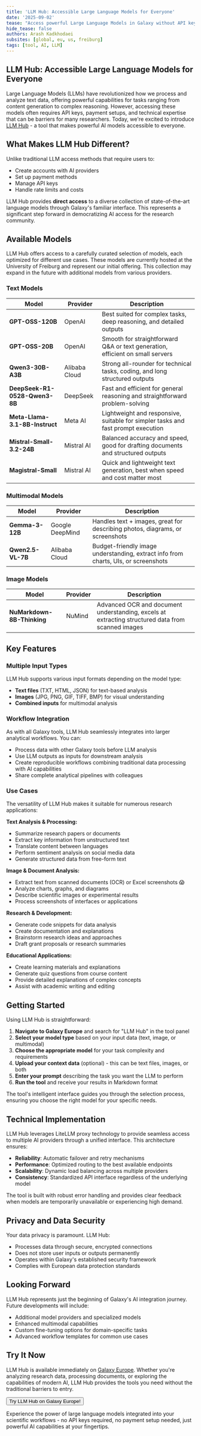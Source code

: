 ```yaml
---
title: 'LLM Hub: Accessible Large Language Models for Everyone'
date: '2025-09-02'
tease: "Access powerful Large Language Models in Galaxy without API keys"
hide_tease: false
authors: Arash Kadkhodaei
subsites: [global, eu, us, freiburg]
tags: [tool, AI, LLM]
---
```


## LLM Hub: Accessible Large Language Models for Everyone

Large Language Models (LLMs) have revolutionized how we process and analyze text data, offering powerful capabilities for tasks ranging from content generation to complex reasoning. However, accessing these models often requires API keys, payment setups, and technical expertise that can be barriers for many researchers. Today, we're excited to introduce [LLM Hub](https://usegalaxy.eu/?tool_id=llm_hub) - a tool that makes powerful AI models accessible to everyone.

## What Makes LLM Hub Different?

Unlike traditional LLM access methods that require users to:
- Create accounts with AI providers
- Set up payment methods
- Manage API keys
- Handle rate limits and costs

LLM Hub provides **direct access** to a diverse collection of state-of-the-art language models through Galaxy's familiar interface. This represents a significant step forward in democratizing AI access for the research community.

## Available Models

LLM Hub offers access to a carefully curated selection of models, each optimized for different use cases. These models are currently hosted at the University of Freiburg and represent our initial offering.
This collection may expand in the future with additional models from various providers.

### Text Models

| Model | Provider | Description |
|-------|----------|-------------|
| **GPT-OSS-120B** | OpenAI | Best suited for complex tasks, deep reasoning, and detailed outputs |
| **GPT-OSS-20B** | OpenAI | Smooth for straightforward Q&A or text generation, efficient on small servers |
| **Qwen3-30B-A3B** | Alibaba Cloud | Strong all-rounder for technical tasks, coding, and long structured outputs |
| **DeepSeek-R1-0528-Qwen3-8B** | DeepSeek | Fast and efficient for general reasoning and straightforward problem-solving |
| **Meta-Llama-3.1-8B-Instruct** | Meta AI | Lightweight and responsive, suitable for simpler tasks and fast prompt execution |
| **Mistral-Small-3.2-24B** | Mistral AI | Balanced accuracy and speed, good for drafting documents and structured outputs |
| **Magistral-Small** | Mistral AI | Quick and lightweight text generation, best when speed and cost matter most |

### Multimodal Models

| Model | Provider | Description |
|-------|----------|-------------|
| **Gemma-3-12B** | Google DeepMind | Handles text + images, great for describing photos, diagrams, or screenshots |
| **Qwen2.5-VL-7B** | Alibaba Cloud | Budget-friendly image understanding, extract info from charts, UIs, or screenshots |

### Image Models

| Model | Provider | Description |
|-------|----------|-------------|
| **NuMarkdown-8B-Thinking** | NuMind | Advanced OCR and document understanding, excels at extracting structured data from scanned images |

## Key Features

### Multiple Input Types
LLM Hub supports various input formats depending on the model type:
- **Text files** (TXT, HTML, JSON) for text-based analysis
- **Images** (JPG, PNG, GIF, TIFF, BMP) for visual understanding
- **Combined inputs** for multimodal analysis

### Workflow Integration
As with all Galaxy tools, LLM Hub seamlessly integrates into larger analytical workflows. You can:
- Process data with other Galaxy tools before LLM analysis
- Use LLM outputs as inputs for downstream analysis
- Create reproducible workflows combining traditional data processing with AI capabilities
- Share complete analytical pipelines with colleagues

### Use Cases

The versatility of LLM Hub makes it suitable for numerous research applications:

**Text Analysis & Processing:**
- Summarize research papers or documents
- Extract key information from unstructured text
- Translate content between languages
- Perform sentiment analysis on social media data
- Generate structured data from free-form text

**Image & Document Analysis:**
- Extract text from scanned documents (OCR) or Excel screenshots 😱
- Analyze charts, graphs, and diagrams
- Describe scientific images or experimental results
- Process screenshots of interfaces or applications

**Research & Development:**
- Generate code snippets for data analysis
- Create documentation and explanations
- Brainstorm research ideas and approaches
- Draft grant proposals or research summaries

**Educational Applications:**
- Create learning materials and explanations
- Generate quiz questions from course content
- Provide detailed explanations of complex concepts
- Assist with academic writing and editing

## Getting Started

Using LLM Hub is straightforward:

1. **Navigate to Galaxy Europe** and search for "LLM Hub" in the tool panel
2. **Select your model type** based on your input data (text, image, or multimodal)
3. **Choose the appropriate model** for your task complexity and requirements
4. **Upload your context data** (optional) - this can be text files, images, or both
5. **Enter your prompt** describing the task you want the LLM to perform
6. **Run the tool** and receive your results in Markdown format

The tool's intelligent interface guides you through the selection process, ensuring you choose the right model for your specific needs.

## Technical Implementation

LLM Hub leverages LiteLLM proxy technology to provide seamless access to multiple AI providers through a unified interface. This architecture ensures:
- **Reliability**: Automatic failover and retry mechanisms
- **Performance**: Optimized routing to the best available endpoints
- **Scalability**: Dynamic load balancing across multiple providers
- **Consistency**: Standardized API interface regardless of the underlying model

The tool is built with robust error handling and provides clear feedback when models are temporarily unavailable or experiencing high demand.

## Privacy and Data Security

Your data privacy is paramount. LLM Hub:
- Processes data through secure, encrypted connections
- Does not store user inputs or outputs permanently
- Operates within Galaxy's established security framework
- Complies with European data protection standards

## Looking Forward

LLM Hub represents just the beginning of Galaxy's AI integration journey. Future developments will include:
- Additional model providers and specialized models
- Enhanced multimodal capabilities
- Custom fine-tuning options for domain-specific tasks
- Advanced workflow templates for common use cases

## Try It Now

LLM Hub is available immediately on [Galaxy Europe](https://usegalaxy.eu). Whether you're analyzing research data, processing documents, or exploring the capabilities of modern AI, LLM Hub provides the tools you need without the traditional barriers to entry.

<a href="https://usegalaxy.eu/root?tool_id=llm_hub"><button type="button" class="btn btn-success">Try LLM Hub on Galaxy Europe!</button></a>

Experience the power of large language models integrated into your scientific workflows - no API keys required, no payment setup needed, just powerful AI capabilities at your fingertips.
